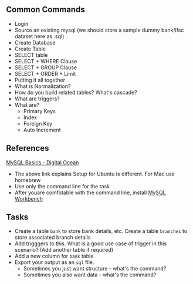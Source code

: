## Common Commands
  * Login
  * Source an existing mysql (we should store a sample dummy bank/ifsc dataset here as .sql)
  * Create Database
  * Create Table
  * SELECT table
  * SELECT + WHERE Clause
  * SELECT + GROUP Clause
  * SELECT + ORDER + Limit
  * Putting it all together
  * What is Normalization?
  * How do you build related tables? What's cascade?
  * What are triggers?
  * What are?
    * Primary Keys
    * Index
    * Foreign Key
    * Auto Increment

## References

[MySQL Basics - Digital Ocean](https://www.digitalocean.com/community/tutorials/a-basic-mysql-tutorial)
* The above link explains Setup for Ubuntu is different. For Mac use homebrew
* Use only the command line for the task
* After youare comfotable with the command line, install [MySQL Workbench](https://www.mysql.com/products/workbench/)
  
## Tasks
  * Create a table `bank` to store bank details, etc. Create a table `branches` to store associated branch details
  * Add trigggers to this. What is a good use case of trigger in this scenario? (Add another table if required)
  * Add a new column for `bank` table 
  * Export your output as an `sql` file.
    * Sometimes you just want structure - what's the command?
    * Sometimes you also want data - what's the command?
